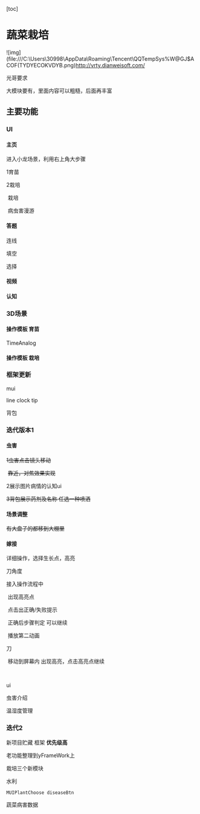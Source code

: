 [toc]





# 蔬菜栽培

![img](file:///C:\Users\30998\AppData\Roaming\Tencent\QQTempSys\%W@GJ$ACOF(TYDYECOKVDYB.png)http://vrty.dianweisoft.com/



光哥要求

大模块要有，里面内容可以粗糙，后面再丰富





## 主要功能

### UI

#### 主页

进入小龙场景，利用右上角大步骤





1育苗 

2栽培 

​	栽培 

​	病虫害漫游



#### 答题

连线

填空

选择

#### 视频

#### 认知



### 3D场景

#### 操作模板 育苗

TimeAnalog











#### 操作模板 栽培













### 框架更新

mui

line clock tip 

背包







### 迭代版本1

#### 虫害

~~1虫害点击镜头移动~~

​	~~靠近，对焦效果实现~~

2展示图片病情的认知ui

~~3背包展示药剂及名称 任选一种喷洒~~

#### 场景调整

~~有大盘子的都移到大棚里~~

#### 嫁接

详细操作，选择生长点，高亮

刀角度

接入操作流程中

​	出现高亮点

​	点击出正确/失败提示

​	正确后步骤判定 可以继续

​	播放第二动画

刀

​	移动到屏幕内 出现高亮，点击高亮点继续

​	

ui

虫害介绍

温湿度管理



### 迭代2

新项目贮藏 框架 **优先级高**



老功能整理到yFrameWork上

栽培三个新模块

水利





```
MUIPlantChoose diseaseBtn
```

蔬菜病害数据

























